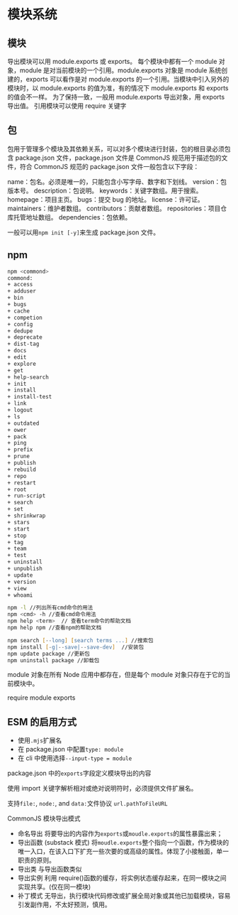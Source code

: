 # 模块系统

## 模块

导出模块可以用 module.exports 或 exports。
每个模块中都有一个 module 对象，module 是对当前模块的一个引用。module.exports 对象是 module 系统创建的，exports 可以看作是对 module.exports 的一个引用。当模块中引入另外的模块时，以 module.exports 的值为准，有的情况下 module.exports 和 exports 的值会不一样。
为了保持一致，一般用 module.exports 导出对象，用 exports 导出值。
引用模块可以使用 require 关键字

## 包

包用于管理多个模块及其依赖关系，可以对多个模块进行封装，包的根目录必须包含 package.json 文件，package.json 文件是 CommonJS 规范用于描述包的文件，符合 CommonJS 规范的 package.json 文件一般包含以下字段：

name：包名。必须是唯一的，只能包含小写字母、数字和下划线。
version：包版本号。
description：包说明。
keywords：关键字数组。用于搜索。
homepage：项目主页。
bugs：提交 bug 的地址。
license：许可证。
maintainers：维护者数组。
contributors：贡献者数组。
repositories：项目仓库托管地址数组。
dependencies：包依赖。

一般可以用`npm init [-y]`来生成 package.json 文件。

## npm

```zsh
npm <commond>
commond:
+ access
+ adduser
+ bin
+ bugs
+ cache
+ competion
+ config
+ dedupe
+ deprecate
+ dist-tag
+ docs
+ edit
+ explore
+ get
+ help-search
+ init
+ install
+ install-test
+ link
+ logout
+ ls
+ outdated
+ ower
+ pack
+ ping
+ prefix
+ prune
+ publish
+ rebuild
+ repo
+ restart
+ root
+ run-script
+ search
+ set
+ shrinkwrap
+ stars
+ start
+ stop
+ tag
+ team
+ test
+ uninstall
+ unpublish
+ update
+ version
+ view
+ whoami

npm -l //列出所有cmd命令的用法
npm <cmd> -h //查看cmd命令用法
npm help <term>  // 查看term命令的帮助文档
npm help npm //查看npm的帮助文档
```

```zsh
npm search [--long] [search terms ...] //搜索包
npm install [-g|--save|--save-dev]  //安装包
npm update package //更新包
npm uninstall package //卸载包
```

module 对象在所有 Node 应用中都存在，但是每个 module 对象只存在于它的当前模块中。

require module exports

## ESM 的启用方式

- 使用`.mjs`扩展名
- 在 package.json 中配置`type: module`
- 在 cli 中使用选择`--input-type = module`

package.json 中的`exports`字段定义模块导出的内容

使用 import 关键字解析相对或绝对说明符时，必须提供文件扩展名。

支持`file:`, `node:`, and `data:`文件协议
`url.pathToFileURL`

CommonJS 模块导出模式

- 命名导出 将要导出的内容作为`exports`或`moudle.exports`的属性暴露出来；
- 导出函数 (substack 模式) 将`moudle.exports`整个指向一个函数，作为模块的唯一入口，在该入口下扩充一些次要的或高级的属性。体现了小接触面，单一职责的原则。
- 导出类 与导出函数类似
- 导出实例 利用 require()函数的缓存，将实例状态缓存起来，在同一模块之间实现共享。(仅在同一模块)
- 补丁模式 无导出，执行模块代码修改或扩展全局对象或其他已加载模块，容易引发副作用，不太好预测，慎用。
